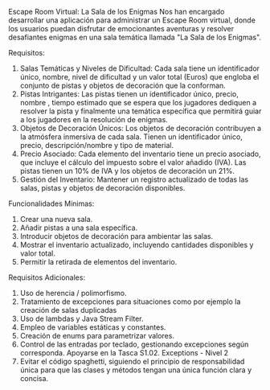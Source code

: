 Escape Room Virtual: La Sala de los Enigmas
Nos han encargado desarrollar una aplicación para administrar un Escape Room
virtual, donde los usuarios puedan disfrutar de emocionantes aventuras y resolver
desafiantes enigmas en una sala temática llamada "La Sala de los Enigmas".

Requisitos:
1. Salas Temáticas y Niveles de Dificultad: Cada sala tiene un identificador
único, nombre, nivel de dificultad y un valor total (Euros) que engloba el
conjunto de pistas y objetos de decoración que la conforman.
2. Pistas Intrigantes: Las pistas tienen un identificador único, precio, nombre ,
tiempo estimado que se espera que los jugadores dediquen a resolver la pista y
finalmente una temática específica que permitirá guiar a los jugadores en la
resolución de enigmas.
3. Objetos de Decoración Únicos: Los objetos de decoración contribuyen a la
atmósfera inmersiva de cada sala. Tienen un identificador único, precio,
descripción/nombre y tipo de material.
4. Precio Asociado: Cada elemento del inventario tiene un precio asociado, que
incluye el cálculo del impuesto sobre el valor añadido (IVA). Las pistas tienen
un 10% de IVA y los objetos de decoración un 21%.
5. Gestión del Inventario: Mantener un registro actualizado de todas las salas,
pistas y objetos de decoración disponibles.

Funcionalidades Mínimas:
1. Crear una nueva sala.
2. Añadir pistas a una sala específica.
3. Introducir objetos de decoración para ambientar las salas.
4. Mostrar el inventario actualizado, incluyendo cantidades disponibles y valor
total.
5. Permitir la retirada de elementos del inventario.

Requisitos Adicionales:
1. Uso de herencia / polimorfismo.
2. Tratamiento de excepciones para situaciones como por ejemplo la creación de
salas duplicadas
3. Uso de lambdas y Java Stream Filter.
4. Empleo de variables estáticas y constantes.
5. Creación de enums para parametrizar valores.
6. Control de las entradas por teclado, gestionando excepciones según
corresponda. Apoyarse en la Tasca S1.02. Exceptions - Nivel 2
7. Evitar el código spaghetti, siguiendo el principio de responsabilidad única para
que las clases y métodos tengan una única función clara y concisa.
